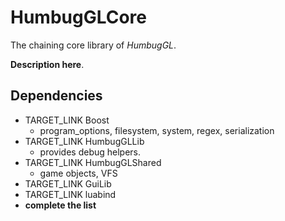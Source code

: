 # HumbugGLCore #

The chaining core library of *HumbugGL*.

**Description here**.

## Dependencies ## 

- TARGET_LINK Boost
	* program_options, filesystem, system, regex, serialization
- TARGET_LINK HumbugGLLib
    * provides debug helpers.
- TARGET_LINK HumbugGLShared
	* game objects, VFS
- TARGET_LINK GuiLib
- TARGET_LINK luabind
- **complete the list**

